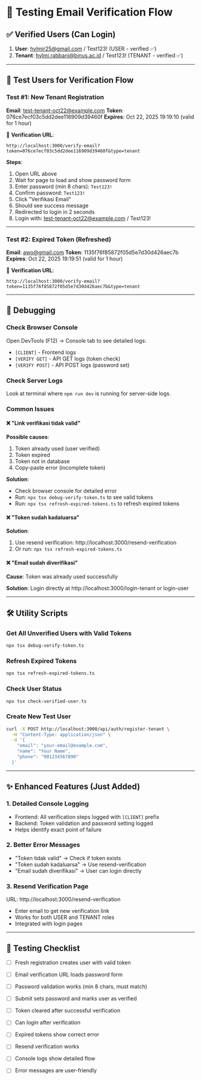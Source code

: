 # 🧪 Testing Email Verification Flow

## ✅ Verified Users (Can Login)
1. **User**: hylmir25@gmail.com / Test123! (USER - verified ✅)
2. **Tenant**: hylmi.rabbani@binus.ac.id / Test123! (TENANT - verified ✅)

---

## 🔬 Test Users for Verification Flow

### Test #1: New Tenant Registration
**Email**: test-tenant-oct22@example.com
**Token**: 076ce7ecf03c5dd2dee116909d39460f
**Expires**: Oct 22, 2025 19:19:10 (valid for 1 hour)

🔗 **Verification URL**:
```
http://localhost:3000/verify-email?token=076ce7ecf03c5dd2dee116909d39460f&type=tenant
```

**Steps**:
1. Open URL above
2. Wait for page to load and show password form
3. Enter password (min 8 chars): `Test123!`
4. Confirm password: `Test123!`
5. Click "Verifikasi Email"
6. Should see success message
7. Redirected to login in 2 seconds
8. Login with: test-tenant-oct22@example.com / Test123!

---

### Test #2: Expired Token (Refreshed)
**Email**: awo@gmail.com
**Token**: 1135f76f85872f05d5e7d30d426aec7b
**Expires**: Oct 22, 2025 19:19:51 (valid for 1 hour)

🔗 **Verification URL**:
```
http://localhost:3000/verify-email?token=1135f76f85872f05d5e7d30d426aec7b&type=tenant
```

---

## 🐛 Debugging

### Check Browser Console
Open DevTools (F12) → Console tab to see detailed logs:
- `[CLIENT]` - Frontend logs
- `[VERIFY GET]` - API GET logs (token check)
- `[VERIFY POST]` - API POST logs (password set)

### Check Server Logs
Look at terminal where `npm run dev` is running for server-side logs.

### Common Issues

#### ❌ "Link verifikasi tidak valid"
**Possible causes**:
1. Token already used (user verified)
2. Token expired
3. Token not in database
4. Copy-paste error (incomplete token)

**Solution**:
- Check browser console for detailed error
- Run: `npx tsx debug-verify-token.ts` to see valid tokens
- Run: `npx tsx refresh-expired-tokens.ts` to refresh expired tokens

#### ❌ "Token sudah kadaluarsa"
**Solution**:
1. Use resend verification: http://localhost:3000/resend-verification
2. Or run: `npx tsx refresh-expired-tokens.ts`

#### ❌ "Email sudah diverifikasi"
**Cause**: Token was already used successfully

**Solution**: Login directly at http://localhost:3000/login-tenant or login-user

---

## 🛠️ Utility Scripts

### Get All Unverified Users with Valid Tokens
```bash
npx tsx debug-verify-token.ts
```

### Refresh Expired Tokens
```bash
npx tsx refresh-expired-tokens.ts
```

### Check User Status
```bash
npx tsx check-verified-user.ts
```

### Create New Test User
```bash
curl -X POST http://localhost:3000/api/auth/register-tenant \
  -H "Content-Type: application/json" \
  -d '{
    "email": "your-email@example.com",
    "name": "Your Name",
    "phone": "081234567890"
  }'
```

---

## ✨ Enhanced Features (Just Added)

### 1. Detailed Console Logging
- Frontend: All verification steps logged with `[CLIENT]` prefix
- Backend: Token validation and password setting logged
- Helps identify exact point of failure

### 2. Better Error Messages
- "Token tidak valid" → Check if token exists
- "Token sudah kadaluarsa" → Use resend-verification
- "Email sudah diverifikasi" → User can login directly

### 3. Resend Verification Page
URL: http://localhost:3000/resend-verification
- Enter email to get new verification link
- Works for both USER and TENANT roles
- Integrated with login pages

---

## 📝 Testing Checklist

- [ ] Fresh registration creates user with valid token
- [ ] Email verification URL loads password form
- [ ] Password validation works (min 8 chars, must match)
- [ ] Submit sets password and marks user as verified
- [ ] Token cleared after successful verification
- [ ] Can login after verification
- [ ] Expired tokens show correct error
- [ ] Resend verification works
- [ ] Console logs show detailed flow
- [ ] Error messages are user-friendly

